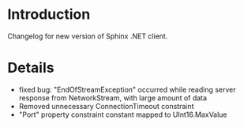 # Introduction #

Changelog for new version of Sphinx .NET client.

# Details #
  * fixed bug: "EndOfStreamException" occurred while reading server response from NetworkStream, with large amount of data
  * Removed unnecessary ConnectionTimeout constraint
  * "Port" property constraint constant mapped to UInt16.MaxValue